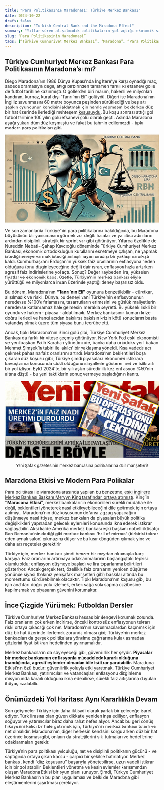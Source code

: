 ```yaml
---
title: "Para Politikasının Maradonası: Türkiye Merkez Bankası"
date: 2024-10-22
draft: false
description: "Turkish Central Bank and the Maradona Effect"
summary: "Yıllar süren alışılmadık politikaların yol açtığı ekonomik sıkıntıların ardından, Türkiye Cumhuriyet Merkez Bankası yeni yönetim altında disiplinli bir yaklaşım izliyor. Maradona’nın ünlü düz koşusuna benzer şekilde, banka piyasadaki beklentileri yöneterek enflasyonu istikrara kavuşturmayı, güvenilirliği korumayı ve erken faiz indirimi baskısına direnç göstermeyi amaçlıyor. Özetle: istikrar süreklilik gerektirir."
slug: “Para Politikasinin Maradonasi”
tags: [“Türkiye Cumhuriyet Merkez Bankası”, “Maradona”, “Para Politikası”, “Türkiye”]
---
```



## Türkiye Cumhuriyet Merkez Bankası Para Politikasının Maradona’sı mı?

Diego Maradona’nın 1986 Dünya Kupası’nda İngiltere’ye karşı oynadığı maç, sadece dramasıyla değil, attığı birbirinden tamamen farklı iki efsanevi golle de futbol tarihine kazınmıştı. O gollerden biri malum, hakemi ve milyonları kandıran, kurnaz, kural dışı “Tanrı’nın Eli” golüydü. Diğeri ise Maradona’nın İngiliz savunmasını 60 metre boyunca peşinden sürüklediği ve beş altı şaşkın oyuncunun kendisini aldatmak için hamle yapmasını beklerken düz bir hat üzerinde ilerlediği muhteşem [koşusuydu](https://www.youtube.com/embed/Da_CDPRG2j0?si=1lI8ImoU0skfWVis&amp;start=50). Bu koşu sonrası attığı gol futbol tarihine 100 yılın golü efsanevi golü olarak geçti. Aslında Maradona aşağı yukarı düm düz koşmuştu ve fakat bu tahmin edilemezdi - tıpkı modern para politikaları gibi.  

<small>![Maradona and Turkish Central Bank](maradona2.png)</small>


Ve son zamanlarda Türkiye’nin para politikalarına bakıldığında, bu Maradona büyüsünün bir yansımasını görmek zor değil: hatalar ve yanıltıcı adımların ardından disiplinli, stratejik bir sprint var gibi görünüyor. Yıllarca özellikle de Nureddin Nebati--Şahap Kavcıoğlu döneminde Türkiye Cumhuriyet Merkez Bankası, ekonomik ortodoksluğun kurallarını esnetmeye çalışan, ne yapmak istediği nereye varmak istediği anlaşılmayan sıradışı bir yaklaşıma sıkıştı kaldı. Cumhurbaşkanı Erdoğan’ın yüksek faiz oranlarının enflasyona neden olduğuna (onu dizginleyeceğine değil) dair ısrarı, enflasyon hızla artarken agresif faiz indirimlerine yol açtı. Sonuç? Değer kaybeden lira, yükselen fiyatlar ve ekonomik kaos. Özetle, Türkiye’nin merkez bankası  eliyle yürüttüğü ve milyonlarca insan üzerinde yaptığı deney başarısız oldu.


Bu dönem, Maradona’nın **“Tanrı’nın Eli”** oyununa benzetilebilir - cüretkar, alışılmadık ve riskli. Dünya, bu deneyi yani Türkiye’nin enflasyonunun neredeyse %100’e fırlamasını, tasarrufların erimesini ve günlük maliyetlerin neredeyse katlanılamaz hale gelmesini merakla seyretti. Bu yüksek riskli bir oyundu ve hakem - piyasa - aldatılmadı. Merkez bankasının kumarı krize doğru ilerledi ve hangi açıdan bakılırsa bakılsın krizin kötü sonuçlarını başta vatandaş olmak üzere tüm piyasa bunu tecrübe etti. 


Ancak, tıpkı Maradona’nın ikinci golü gibi, Türkiye Cumhuriyet Merkez Bankası da farklı bir vitese geçmiş görünüyor. New York Fed eski ekonomisti ve yeni başkan Fatih Karahan yönetiminde, banka daha ortodoks yeni bakan Mehmet Şimşek’in tabiri ile 'akılcı' bir yaklaşıma yöneldi. Kısa vadede acı çekmek pahasına faiz oranlarını artırdı. Maradona’nın beklentileri boşa çıkaran düz koşusu gibi, Türkiye şimdi piyasalara ekonomiyi istikrara kavuşturma konusunda ciddi olduğunu sinyallerle gösteren net ve istikrarlı bir yol izliyor. Eylül 2024’te, bir yılı aşkın süredir ilk kez enflasyon %50’nin altına düştü - bu yeni taktiklerin sonuç vermeye başladığının kanıtı.


<small>![Yeni Safak](yenisafaktr.jpg)</small>
<figcaption style="text-align: center; font-size: small;">Yeni Şafak gazetesinin merkez bankasına politikalarına dair manşetleri!</figcaption>

## Maradona Etkisi ve Modern Para Polikalar

Para politikası ile Maradona arasında yapılan bu benzetme, [eski İngiltere Merkez Bankası Başkanı Mervyn King tarafından ortaya atılmıştı](https://www.bankofengland.co.uk/-/media/boe/files/speech/2005/monetary-policy-practice-ahead-of-theory). King’in **“Maradona Etkisi”**, merkez bankalarının ekonomileri sürekli müdahale ile değil, beklentileri yöneterek nasıl etkileyebileceğini dile getirmek için ortaya atılmıştı. Maradona’nın düz koşusunun defansı zigzag yapacağını düşünmeye nasıl ittiyse, merkez bankaları da piyasaları büyük politika değişiklikleri yapmadan gelecek eylemleri konusunda ikna ederek istikrar sağlayabilir. Aksi halde Amerika merkez bankası eşki başkanı nobelli iktisatçı Ben Bernanke’nin dediği gibi  merkez bankası 'hall of mirrors' (birbirini tekrar eden aynalı salon) çıkmazına düşer ve bu kısır döngüden çıkmak yine ve daha acı reçeteler gerektirir.

Türkiye için, merkez bankası şimdi benzer bir meydan okumayla karşı karşıya. Faiz oranlarını artırmaya odaklanmalarının başlangıçtaki tepkisi olumlu oldu; enflasyon düşmeye başladı ve lira toparlanma belirtileri gösteriyor. Ancak gerçek test, özellikle faiz oranlarını yeniden düşürme yönünde siyasi (bakınız yenişafak manşetleri gibi) baskılar altında bu momentumu sürdürebilmek olacaktır. Tıpkı Maradona’nın koşusu gibi, bu işin anahtarı doğru yolu izlemek, erken sağa sola sapma cazibesine kapılmamak ve piyasanın güvenini korumaktır.

## İnce Çizgide Yürümek: Futboldan Dersler

Türkiye Cumhuriyet Merkez Bankası hassas bir dengeyi korumak zorunda. Faiz oranlarını çok erken indirirse, önceki kontrolsüz enflasyonun tekrarı riski ortaya çıkacağı çok net. Maradona’nın savunmacılardan kaçınmak için düz bir hat üzerinde ilerlemek zorunda olması gibi; Türkiye’nin merkez bankacıları da gevşek politikalara yönelme çağrılarına kulak asmadan gözlerini fiyat istikrarı hedefinden ayırmamalıdır.

Merkez bankacıların da söyleyeceği gibi, güvenilirlik her şeydir. **Piyasalar bir merkez bankasının enflasyonla mücadelede kararlı olduğuna inandığında, agresif eylemler olmadan bile istikrar yaratabilir.** Maradona Etkisi’nin özü budur: güvenilirlik yoluyla etki yaratmak. Türkiye Cumhuriyet Merkez Bankası, yatırımcıları ve vatandaşları enflasyonu dizginleme misyonunda kararlı olduğuna ikna edebilirse, sürekli faiz artışlarına duyulan ihtiyaç azalabilir.

## Önümüzdeki Yol Haritası: Aynı Kararlılıkla Devam

Son gelişmeler Türkiye için daha iktisadi olarak parlak bir geleceğe işaret ediyor. Türk lirasına olan güven dikkatle yeniden inşa ediliyor, enflasyon soğuyor ve yatırımcılar biraz daha rahat nefes alıyor. Ancak bu geri dönüş hikayesini kalıcı bir hale getirmek için, Türkiye’nin merkez bankası tutarlı ve net olmalıdır. Maradona’nın, diğer herkesin kendisini sorgularken düz bir hat üzerinde koşması gibi, onların da stratejilerini sıkı tutmaları ve hedeflerine odaklanmaları gerekir.

Türkiye’nin para politikası yolculuğu, net ve disiplinli politikanın gücünü - ve saptığında ortaya çıkan kaosu - çarpıcı bir şekilde hatırlatıyor. Merkez bankası, kendi “düz koşusunu” başarıyla yönetebilirse, uzun vadeli istikrar için bir gol atabilir. Beklentileri yönetme ve kesin eylemler karışımından oluşan Maradona Etkisi bir oyun planı sunuyor. Şimdi, Türkiye Cumhuriyet Merkez Bankası’nın bu planı uygulaması ve belki de Maradona gibi eleştirmenlerini şaşırtması gerekiyor.

